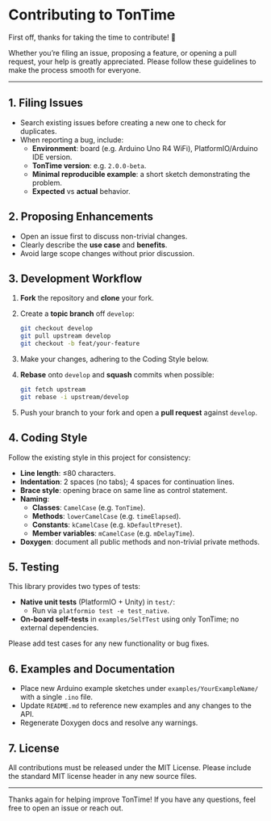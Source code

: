 # Contributing to TonTime

First off, thanks for taking the time to contribute! 🎉

Whether you’re filing an issue, proposing a feature, or opening a pull request, your help is greatly appreciated. Please follow these guidelines to make the process smooth for everyone.

---

## 1. Filing Issues

- Search existing issues before creating a new one to check for duplicates.
- When reporting a bug, include:
  - **Environment**: board (e.g. Arduino Uno R4 WiFi), PlatformIO/Arduino IDE version.
  - **TonTime version**: e.g. `2.0.0-beta`.
  - **Minimal reproducible example**: a short sketch demonstrating the problem.
  - **Expected** vs **actual** behavior.

## 2. Proposing Enhancements

- Open an issue first to discuss non-trivial changes.
- Clearly describe the **use case** and **benefits**.
- Avoid large scope changes without prior discussion.

## 3. Development Workflow

1. **Fork** the repository and **clone** your fork.
2. Create a **topic branch** off `develop`:

   ```bash
   git checkout develop
   git pull upstream develop
   git checkout -b feat/your-feature
   ```

3. Make your changes, adhering to the Coding Style below.
4. **Rebase** onto `develop` and **squash** commits when possible:

   ```bash
   git fetch upstream
   git rebase -i upstream/develop
   ```

5. Push your branch to your fork and open a **pull request** against `develop`.

## 4. Coding Style

Follow the existing style in this project for consistency:

- **Line length**: ≤80 characters.
- **Indentation**: 2 spaces (no tabs); 4 spaces for continuation lines.
- **Brace style**: opening brace on same line as control statement.
- **Naming**:
  - **Classes**: `CamelCase` (e.g. `TonTime`).
  - **Methods**: `lowerCamelCase` (e.g. `timeElapsed`).
  - **Constants**: `kCamelCase` (e.g. `kDefaultPreset`).
  - **Member variables**: `mCamelCase` (e.g. `mDelayTime`).
- **Doxygen**: document all public methods and non-trivial private methods.

## 5. Testing

This library provides two types of tests:

- **Native unit tests** (PlatformIO + Unity) in `test/`:
  - Run via `platformio test -e test_native`.
- **On-board self-tests** in `examples/SelfTest` using only TonTime; no external dependencies.

Please add test cases for any new functionality or bug fixes.

## 6. Examples and Documentation

- Place new Arduino example sketches under `examples/YourExampleName/` with a single `.ino` file.
- Update `README.md` to reference new examples and any changes to the API.
- Regenerate Doxygen docs and resolve any warnings.

## 7. License

All contributions must be released under the MIT License. Please include the standard MIT license header in any new source files.

---

Thanks again for helping improve TonTime! If you have any questions, feel free to open an issue or reach out.
